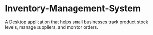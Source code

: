 # Inventory-Management-System
A Desktop application that helps small businesses track product stock levels, manage suppliers, and monitor orders. 
